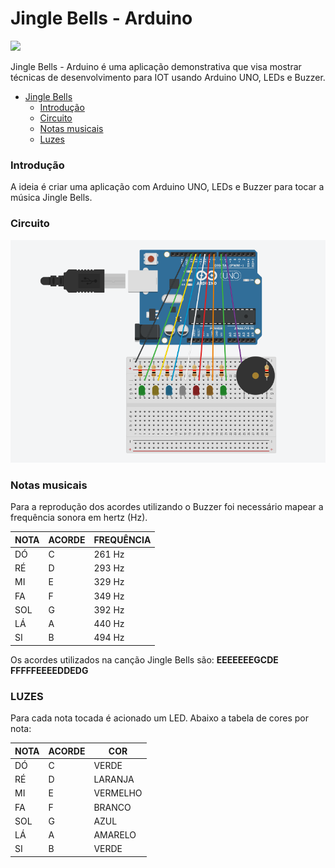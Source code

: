 

# Jingle Bells - Arduino

![](https://raw.githubusercontent.com/fgouveia708/arduino-jingle-bells/blob/main/arduino-circuit.png)


Jingle Bells - Arduino é uma aplicação demonstrativa que visa mostrar técnicas de  desenvolvimento para IOT usando Arduino UNO, LEDs e Buzzer.

- [Jingle Bells](https://github.com/fgouveia708/arduino-jingle-bells#jingle-bells---arduino)
    - [Introdução](https://github.com/fgouveia708/arduino-jingle-bells#introdu%C3%A7%C3%A3o)
    - [Circuito](https://github.com/fgouveia708/arduino-jingle-bells#circuito)
    - [Notas musicais](https://github.com/fgouveia708/arduino-jingle-bells#notas-musicais)
    - [Luzes](https://github.com/fgouveia708/arduino-jingle-bells#luzes)

### Introdução

A ideia é criar uma aplicação com Arduino UNO, LEDs e Buzzer para tocar a música Jingle Bells.

### Circuito
                
[![Watch the video](https://github.com/fgouveia708/arduino-jingle-bells/blob/main/arduino-circuit.png)](https://drive.google.com/file/d/1me3hD2MsxUnsihaKxg7ShnOi_Uajx9rg/view)


### Notas musicais

Para a reprodução dos acordes utilizando o Buzzer foi necessário mapear a frequência sonora em hertz (Hz).
                
| NOTA      | ACORDE | FREQUÊNCIA | 
| --------- | -----|-----|
| DÓ |C|261 Hz| 
| RÉ |D|293 Hz|
| MI |E|329 Hz|
| FA |F|349 Hz|
| SOL |G|392 Hz|
| LÁ |A|440 Hz|
| SI |B|494 Hz|

Os acordes utilizados na canção Jingle Bells são: **EEEEEEEGCDE FFFFFEEEEDDEDG**
 

### LUZES

Para cada nota tocada é acionado um LED. Abaixo a tabela de cores por nota:             
             
| NOTA      | ACORDE | COR | 
| --------- | -----|-----|
| DÓ |C|VERDE| 
| RÉ |D|LARANJA|
| MI |E|VERMELHO|
| FA |F|BRANCO|
| SOL |G|AZUL|
| LÁ |A|AMARELO|
| SI |B|VERDE|
